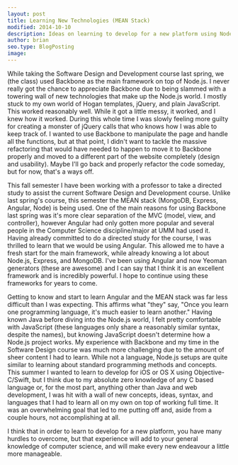 ```yaml
---
layout: post
title: Learning New Technologies (MEAN Stack)
modified: 2014-10-10
description: Ideas on learning to develop for a new platform using Node.js.
author: brian
seo.type: BlogPosting
image:
---
```


While taking the Software Design and Development course last spring, we (the class) used Backbone as the main framework on top of Node.js. I never really got the chance to appreciate Backbone due to being slammed with a towering wall of new technologies that make up the Node.js world. I mostly stuck to my own world of Hogan templates, jQuery, and plain JavaScript. This worked reasonably well. While it got a little messy, it worked, and I knew how it worked. During this whole time I was slowly feeling more guilty for creating a monster of jQuery calls that who knows how I was able to keep track of. I wanted to use Backbone to manipulate the page and handle all the functions, but at that point, I didn't want to tackle the massive refactoring that would have needed to happen to move it to Backbone properly and moved to a different part of the website completely (design and usability). Maybe I'll go back and properly refactor the code someday, but for now, that's a ways off.

This fall semester I have been working with a professor to take a directed study to assist the current Software Design and Development course. Unlike last spring's course, this semester the MEAN stack (MongoDB, Express, Angular, Node) is being used. One of the main reasons for using Backbone last spring was it's more clear separation of the MVC (model, view, and controller), however Angular had only gotten more popular and several people in the Computer Science discipline/major at UMM had used it. Having already committed to do a directed study for the course, I was thrilled to learn that we would be using Angular. This allowed me to have a fresh start for the main framework, while already knowing a lot about Node.js, Express, and MongoDB. I've been using Angular and now Yeoman generators (these are awesome) and I can say that I think it is an excellent framework and is incredibly powerful. I hope to continue using these frameworks for years to come.

Getting to know and start to learn Angular and the MEAN stack was far less difficult than I was expecting. This affirms what "they" say, "Once you learn one programming language, it's much easier to learn another." Having known Java before diving into the Node.js world, I felt pretty comfortable with JavaScript (these languages only share a reasonably similar syntax, despite the names), but knowing JavaScript doesn't determine how a Node.js project works. My experience with Backbone and my time in the Software Design course was much more challenging due to the amount of sheer content I had to learn. While not a language, Node.js setups are quite similar to learning about standard programming methods and concepts. This summer I wanted to learn to develop for iOS or OS X using Objective-C/Swift, but I think due to my absolute zero knowledge of any C based language or, for the most part, anything other than Java and web development, I was hit with a wall of new concepts, ideas, syntax, and languages that I had to learn all on my own on top of working full time. It was an overwhelming goal that led to me putting off and, aside from a couple hours, not accomplishing at all.

I think that in order to learn to develop for a new platform, you have many hurdles to overcome, but that experience will add to your general knowledge of computer science, and will make every new endeavour a little more manageable.

